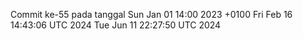 Commit ke-55 pada tanggal Sun Jan 01 14:00 2023 +0100
Fri Feb 16 14:43:06 UTC 2024
Tue Jun 11 22:27:50 UTC 2024
